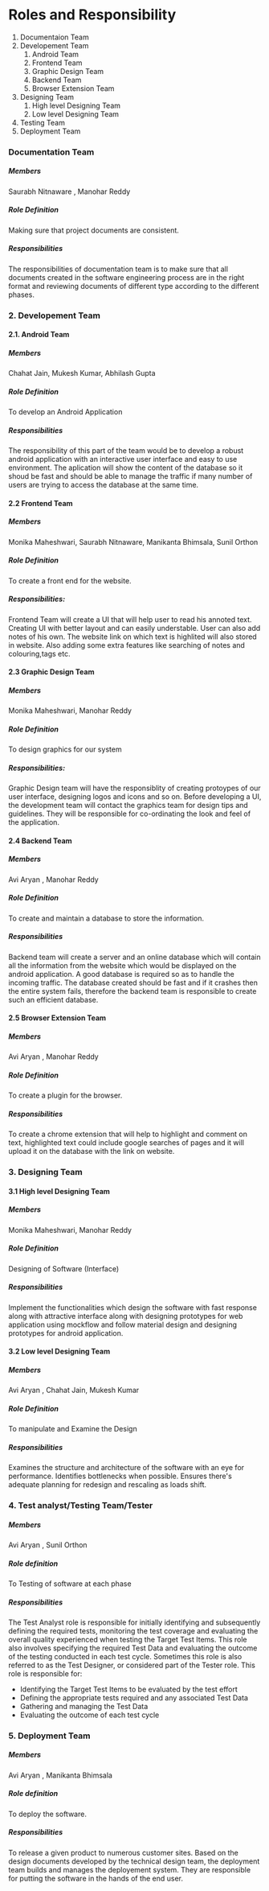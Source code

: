 # Roles and Responsibility

1. Documentaion Team
2. Developement Team
	1. Android Team
	2. Frontend Team
	3. Graphic Design Team
	4. Backend Team
	5. Browser Extension Team
3. Designing Team
	1. High level Designing Team
	2. Low level Designing Team
4. Testing Team
5. Deployment Team


### Documentation Team

##### Members

Saurabh Nitnaware , Manohar Reddy
  
##### Role Definition

Making sure that project documents are consistent.

##### Responsibilities

The responsibilities of documentation team is to make sure that all documents created in the software engineering 
process are in the right format and reviewing documents of different type according to the 	different phases. 


### 2. Developement Team


#### 	2.1. Android Team

##### Members

Chahat Jain,  Mukesh Kumar, Abhilash Gupta

##### Role Definition

To develop an Android Application

#####	Responsibilities

The responsibility of this part of the team would be to develop a robust android application with an interactive 
user interface and easy to use environment. 
The aplication will show the content of the database so it shoud be fast and should be able to manage the traffic 
if many number of users are trying to access the database at the same time.


#### 2.2 Frontend Team

##### Members

Monika Maheshwari, Saurabh Nitnaware, Manikanta Bhimsala, Sunil Orthon

##### Role Definition

To create a front end for the website.

##### Responsibilities:

Frontend Team will create a UI that will help user to read his annoted text. 
Creating UI with better layout and can easily understable.
User can also add notes of his own.
The website link on which text is highlited will also stored in website. 
Also adding some extra features like searching of notes and colouring,tags etc.


#### 2.3 Graphic Design Team

##### Members

Monika Maheshwari, Manohar Reddy

##### Role Definition

To design graphics for our system

##### Responsibilities:

Graphic Design team will have the responsiblity of creating protoypes of our user interface, 
designing logos and icons and so on. Before developing a UI, the development team will contact the graphics team 
for design tips and guidelines. They will be responsible for co-ordinating the look and feel of the application. 


#### 2.4 Backend Team

##### Members

Avi Aryan , Manohar Reddy

##### Role Definition

To create and maintain a database to store the information.

##### Responsibilities

Backend team will create a server and an online database which will contain all the information from the website which would be displayed on the android application. 
A good database is required so as to handle the incoming traffic. 
The database created should be fast and if it crashes then the entire system fails, therefore the backend team is responsible to create such an efficient database.


#### 2.5 Browser Extension Team

##### Members

Avi Aryan , Manohar Reddy 

##### Role Definition

To create a plugin for the browser.

##### Responsibilities

To create a chrome extension that will help to highlight and comment on text, 
highlighted text could include google searches of pages and it will upload it on the database with the link on website.


### 3. Designing Team


#### 3.1 High level Designing Team

##### Members

Monika Maheshwari, Manohar Reddy

##### Role Definition

Designing of Software (Interface)

##### Responsibilities

Implement the functionalities which design the software with fast response along with attractive interface 
along with designing prototypes for web application using mockflow and follow material design and designing prototypes for android application.


#### 3.2 Low level Designing Team

##### Members

Avi Aryan , Chahat Jain, Mukesh Kumar

##### Role Definition

To manipulate and Examine the Design

##### Responsibilities

Examines the structure and architecture of the software with an eye for performance.
Identifies bottlenecks when possible. 
Ensures there's adequate planning for redesign and rescaling as loads shift.


### 4. Test analyst/Testing Team/Tester

##### Members

Avi Aryan , Sunil Orthon

##### Role definition

To Testing of software at each phase

##### Responsibilities

The Test Analyst role is responsible for initially identifying and subsequently defining the required tests, monitoring the test coverage and evaluating the overall quality experienced when testing the Target Test Items. 
This role also involves specifying the required Test Data and evaluating the outcome of the testing conducted in each test cycle. 
Sometimes this role is also referred to as the Test Designer, or considered part of the Tester role. 
This role is responsible for:

* Identifying the Target Test Items to be evaluated by the test effort 
* Defining the appropriate tests required and any associated Test Data 
* Gathering and managing the Test Data 
* Evaluating the outcome of each test cycle


### 5. Deployment Team

##### Members

Avi Aryan , Manikanta Bhimsala

##### Role definition

To deploy the software.

##### Responsibilities

To release a given product to numerous customer sites.
Based on the design documents developed by the technical design team, the deployment team builds and manages the deployement system. They are responsible for putting the software in the hands of the end user. 

